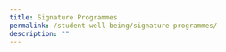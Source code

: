 ```yaml
---
title: Signature Programmes
permalink: /student-well-being/signature-programmes/
description: ""
---
```

